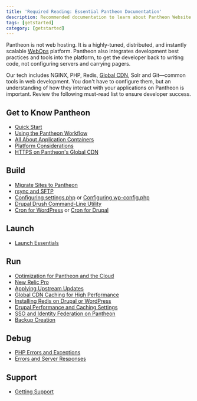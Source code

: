 ```yaml
---
title: 'Required Reading: Essential Pantheon Documentation'
description: Recommended documentation to learn about Pantheon Website Management Platform's technologies.
tags: [getstarted]
category: [getstarted]
---
```

Pantheon is not web hosting. It is a highly-tuned, distributed, and instantly scalable [WebOps](https://en.wikipedia.org/wiki/Web_operations) platform. Pantheon also integrates development best practices and tools into the platform, to get the developer back to writing code, not configuring servers and carrying pagers.

Our tech includes NGINX, PHP, Redis, [Global CDN](/global-cdn-caching/), Solr and Git—common tools in web development. You don't have to configure them, but an understanding of how they interact with your applications on Pantheon is important. Review the following must-read list to ensure developer success.

## Get to Know Pantheon

- [Quick Start](/guides/quickstart/)
- [Using the Pantheon Workflow](/pantheon-workflow/)
- [All About Application Containers](/application-containers/)
- [Platform Considerations](/platform-considerations/)
- [HTTPS on Pantheon's Global CDN](/https)

## Build
- [Migrate Sites to Pantheon](/migrate)
- [rsync and SFTP](/rsync-and-sftp)
- [Configuring settings.php](/settings-php) or [Configuring wp-config.php](/wp-config-php)
- [Drupal Drush Command-Line Utility](/drush)
- [Cron for WordPress](/wordpress-cron) or [Cron for Drupal](/drupal-cron)

## Launch
- [Launch Essentials](/guides/launch)

## Run
- [Optimization for Pantheon and the Cloud](/cloud-optimization/)
- [New Relic Pro](/new-relic/)
- [Applying Upstream Updates](/core-updates/)
- [Global CDN Caching for High Performance](/global-cdn-caching/)
- [Installing Redis on Drupal or WordPress](/redis/)
- [Drupal Performance and Caching Settings](/drupal-cache/)
- [SSO and Identity Federation on Pantheon](/sso/)
- [Backup Creation](/backups/)

## Debug
- [PHP Errors and Exceptions](/php-errors/)
- [Errors and Server Responses](/errors-and-server-responses/)

## Support
- [Getting Support](/support/)


